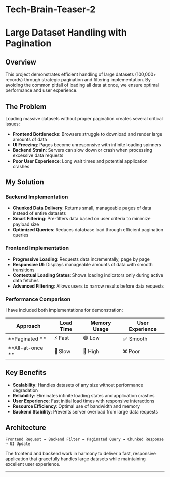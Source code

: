 # Tech-Brain-Teaser-2

# Large Dataset Handling with Pagination

## Overview

This project demonstrates efficient handling of large datasets (100,000+ records) through strategic pagination and filtering implementation. By avoiding the common pitfall of loading all data at once, we ensure optimal performance and user experience.

## The Problem

Loading massive datasets without proper pagination creates several critical issues:

- **Frontend Bottlenecks**: Browsers struggle to download and render large amounts of data
- **UI Freezing**: Pages become unresponsive with infinite loading spinners
- **Backend Strain**: Servers can slow down or crash when processing excessive data requests
- **Poor User Experience**: Long wait times and potential application crashes

## My Solution

### Backend Implementation
- **Chunked Data Delivery**: Returns small, manageable pages of data instead of entire datasets
- **Smart Filtering**: Pre-filters data based on user criteria to minimize payload size
- **Optimized Queries**: Reduces database load through efficient pagination queries

### Frontend Implementation  
- **Progressive Loading**: Requests data incrementally, page by page
- **Responsive UI**: Displays manageable amounts of data with smooth transitions
- **Contextual Loading States**: Shows loading indicators only during active data fetches
- **Advanced Filtering**: Allows users to narrow results before data requests

### Performance Comparison

I have included both implementations for demonstration:

| Approach | Load Time | Memory Usage | User Experience |
|----------|-----------|--------------|-----------------|
| **Paginated ** | ⚡ Fast | 🟢 Low | ✅ Smooth |
| **All-at-once ** | 🐌 Slow | 🔴 High | ❌ Poor |

## Key Benefits

- **Scalability**: Handles datasets of any size without performance degradation
- **Reliability**: Eliminates infinite loading states and application crashes  
- **User Experience**: Fast initial load times with responsive interactions
- **Resource Efficiency**: Optimal use of bandwidth and memory
- **Backend Stability**: Prevents server overload from large data requests

## Architecture

```
Frontend Request → Backend Filter → Paginated Query → Chunked Response → UI Update
```

The frontend and backend work in harmony to deliver a fast, responsive application that gracefully handles large datasets while maintaining excellent user experience.

---
